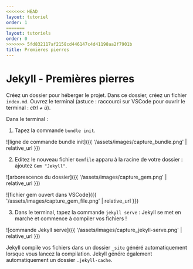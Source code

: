 ```yaml
---
<<<<<<< HEAD
layout: tutoriel
order: 1
=======
layout: tutoriels
order: 0
>>>>>>> 5fd832117af2158cd446147c4d41198aa2f7901b
title: Premières pierres
---
```

# Jekyll - Premières pierres

Créez un dossier pour héberger le projet. Dans ce dossier, créez un fichier `index.md`.
Ouvrez le terminal (astuce : raccourci sur VSCode pour ouvrir le terminal : *ctrl + ù*).

Dans le terminal :
1. Tapez la commande `bundle init`.

![ligne de commande bundle init]({{ '/assets/images/capture_bundle.png' | relative_url }}) 

2. Editez le nouveau fichier `Gemfile` apparu à la racine de votre dossier : ajoutez `Gem "Jekyll"`.

![arborescence du dossier]({{ '/assets/images/capture_gem.png' | relative_url }})

![fichier gem ouvert dans VSCode]({{ '/assets/images/capture_gem_file.png' | relative_url }})


3. Dans le terminal, tapez la commande `jekyll serve` : Jekyll se met en marche et commence à compiler vos fichiers !

![commande Jekyll serve]({{ '/assets/images/capture_jekyll-serve.png' | relative_url }})

Jekyll compile vos fichiers dans un dossier `_site` généré automatiquement lorsque vous lancez la compilation. 
Jekyll génére également automatiquement un dossier `.jekyll-cache`.
